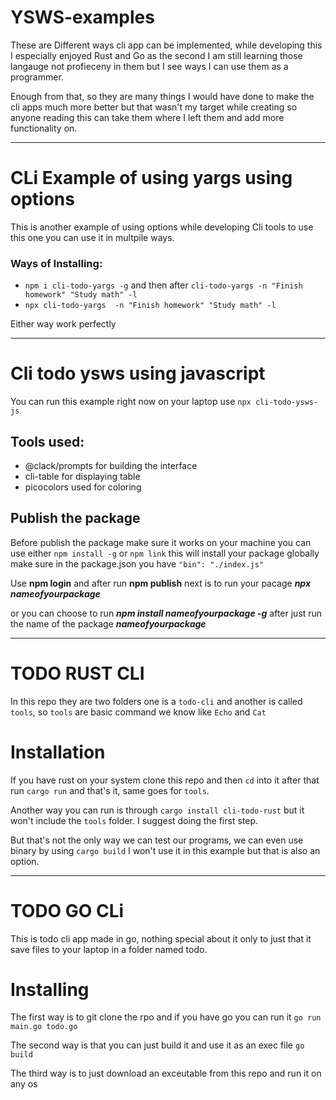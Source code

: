 # YSWS-examples

These are Different ways cli app can be implemented, while developing this I especially enjoyed Rust and Go as the second I am still learning those langauge not profieceny in them but I see ways I can use them as a programmer.


Enough from that, so they are many things I would have done to make the cli apps much more better but that wasn't my target while creating so anyone reading this can take them where I left them and add more functionality on.

-----------------------
# CLi Example of using yargs using options

This is another example of using options while developing Cli tools to use this one you can use it in multpile ways.

### Ways of Installing:

- `npm i cli-todo-yargs -g` and then after `cli-todo-yargs -n "Finish homework" "Study math" -l`
- `npx cli-todo-yargs  -n "Finish homework" "Study math" -l`

Either way work perfectly

----------------------------
# Cli todo ysws using javascript
You can run this example right now on your laptop use `npx cli-todo-ysws-js`

## Tools used: 

- @clack/prompts for building the interface
- cli-table for displaying table
- picocolors used for coloring

## Publish the package

Before publish the package make sure it works on your machine you can use either `npm install -g` or `npm link` this will install your package globally make sure in the package.json you have `"bin": "./index.js"`

Use **npm login** and after run **npm publish** next is to run your pacage ***npx nameofyourpackage*** 

or you can choose to run ***npm install nameofyourpackage -g*** after just run the name of the package ***nameofyourpackage*** 


--------------------

# TODO RUST CLI

In this repo they are two folders one is a `todo-cli` and another is called `tools`, so `tools` are basic command we know like `Echo` and `Cat`


# Installation

If you have rust on your system clone this repo and then `cd` into it after that run `cargo run` and that's it, same goes for `tools`.

Another way you can run is through `cargo install cli-todo-rust` but it won't include the `tools` folder. I suggest doing the first step.


But that's not the only way we can test our programs, we can even use binary  by using `cargo build` I won't use it in this example but that is also an option.

----------------------

# TODO GO CLi

This is todo cli app made in go, nothing special about it only to just that it save files to your laptop in a folder named todo.

# Installing 

The first way is to git clone the rpo and if you have go you can run it `go run main.go todo.go` 

The second way is that you can just build it and use it as an exec file `go build`


The third way is to just download an exceutable from this repo and run it on any os


